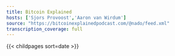 ```yaml
---
title: Bitcoin Explained
hosts: ['Sjors Provoost','Aaron van Wirdum']
source: "https://bitcoinexplainedpodcast.com/@nado/feed.xml"
transcription_coverage: full
---
```


{{< childpages sort=date >}}